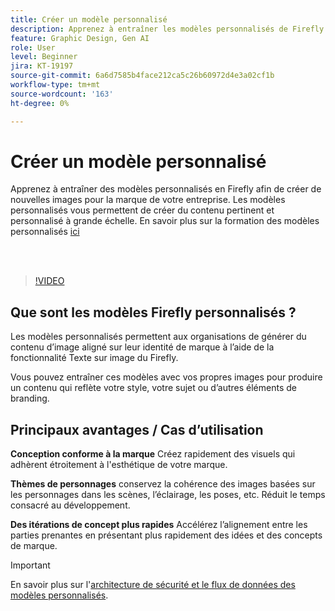 ```yaml
---
title: Créer un modèle personnalisé
description: Apprenez à entraîner les modèles personnalisés de Firefly. Vous pouvez lire plus de détails [ici](https://helpx.adobe.com/fr/firefly/web/work-with-enterprise-features/train-custom-models/custom-models-overview.html).
feature: Graphic Design, Gen AI
role: User
level: Beginner
jira: KT-19197
source-git-commit: 6a6d7585b4face212ca5c26b60972d4e3a02cf1b
workflow-type: tm+mt
source-wordcount: '163'
ht-degree: 0%

---
```


# Créer un modèle personnalisé

Apprenez à entraîner des modèles personnalisés en Firefly afin de créer de nouvelles images pour la marque de votre entreprise. Les modèles personnalisés vous permettent de créer du contenu pertinent et personnalisé à grande échelle. En savoir plus sur la formation des modèles personnalisés [ici](https://helpx.adobe.com/fr/firefly/web/work-with-enterprise-features/train-custom-models/custom-models-overview.html)

<br> 

>[!VIDEO](https://video.tv.adobe.com/v/3474931?quality=12&learn=on&hidetitle=true)

## Que sont les modèles Firefly personnalisés ?

Les modèles personnalisés permettent aux organisations de générer du contenu d’image aligné sur leur identité de marque à l’aide de la fonctionnalité Texte sur image du Firefly.

Vous pouvez entraîner ces modèles avec vos propres images pour produire un contenu qui reflète votre style, votre sujet ou d’autres éléments de branding.

## Principaux avantages / Cas d’utilisation

**Conception conforme à la marque** Créez rapidement des visuels qui adhèrent étroitement à l&#39;esthétique de votre marque.

**Thèmes de personnages** conservez la cohérence des images basées sur les personnages dans les scènes, l’éclairage, les poses, etc. Réduit le temps consacré au développement.

**Des itérations de concept plus rapides** Accélérez l’alignement entre les parties prenantes en présentant plus rapidement des idées et des concepts de marque.

>[!IMPORTANT]
>
>En savoir plus sur l&#39;[architecture de sécurité et le flux de données des modèles personnalisés](https://www.adobe.com/content/dam/cc/en/trust-center/ungated/whitepapers/creative-cloud/adobe-firefly-custom-models-security-fact-sheet.pdf).
